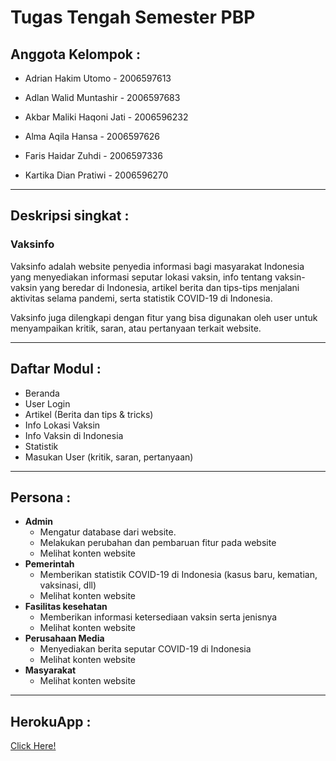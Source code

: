 # Tugas Tengah Semester PBP

## Anggota Kelompok :

- Adrian Hakim Utomo - 2006597613

- Adlan Walid Muntashir - 2006597683

- Akbar Maliki Haqoni Jati - 2006596232

- Alma Aqila Hansa - 2006597626

- Faris Haidar Zuhdi - 2006597336

- Kartika Dian Pratiwi - 2006596270

---

## Deskripsi singkat :
### **Vaksinfo**

Vaksinfo adalah website penyedia informasi bagi masyarakat Indonesia yang menyediakan informasi seputar lokasi vaksin, info tentang vaksin-vaksin yang beredar di Indonesia, artikel berita dan tips-tips menjalani aktivitas selama pandemi, serta statistik COVID-19 di Indonesia.

Vaksinfo juga dilengkapi dengan fitur yang bisa digunakan oleh user untuk menyampaikan kritik, saran, atau pertanyaan terkait website.

---

## Daftar Modul :
- Beranda
- User Login
- Artikel (Berita dan tips & tricks)
- Info Lokasi Vaksin
- Info Vaksin di Indonesia
- Statistik
- Masukan User (kritik, saran, pertanyaan)
---
## Persona :
- **Admin**
    - Mengatur database dari website.
    - Melakukan perubahan dan pembaruan fitur pada website
    - Melihat konten website
- **Pemerintah**
    - Memberikan statistik COVID-19 di Indonesia (kasus baru, kematian, vaksinasi, dll)
    - Melihat konten website
- **Fasilitas kesehatan**
    - Memberikan informasi ketersediaan vaksin serta jenisnya
    - Melihat konten website
- **Perusahaan Media**
    - Menyediakan berita seputar COVID-19 di Indonesia
    - Melihat konten website
- **Masyarakat**
    - Melihat konten website
---
## HerokuApp :
[Click Here!](https://vaksinfo.herokuapp.com/)
